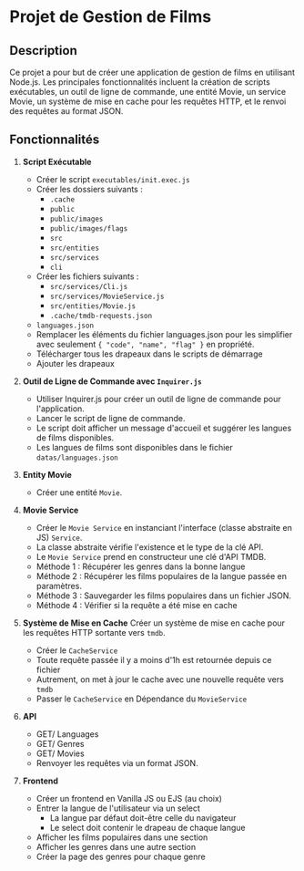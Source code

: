 # Projet de Gestion de Films

## Description

Ce projet a pour but de créer une application de gestion de films en utilisant Node.js. Les principales fonctionnalités incluent la création de scripts exécutables, un outil de ligne de commande, une entité Movie, un service Movie, un système de mise en cache pour les requêtes HTTP, et le renvoi des requêtes au format JSON.

## Fonctionnalités

1. **Script Exécutable**
   - Créer le script `executables/init.exec.js`
   - Créer les dossiers suivants :
     - `.cache`
     - `public`
     - `public/images`
     - `public/images/flags`
     - `src`
     - `src/entities`
     - `src/services`
     - `cli`
   - Créer les fichiers suivants :
     - `src/services/Cli.js`
     - `src/services/MovieService.js`
     - `src/entities/Movie.js`
     - `.cache/tmdb-requests.json`
   - `languages.json`
   - Remplacer les éléments du fichier languages.json pour les simplifier avec seulement `{ "code", "name", "flag" }` en propriété.
   - Télécharger tous les drapeaux dans le scripts de démarrage
   - Ajouter les drapeaux 

2. **Outil de Ligne de Commande avec `Inquirer.js`**
   - Utiliser Inquirer.js pour créer un outil de ligne de commande pour l'application.
   - Lancer le script de ligne de commande.
   - Le script doit afficher un message d'accueil et suggérer les langues de films disponibles.
   - Les langues de films sont disponibles dans le fichier `datas/languages.json`

3. **Entity Movie**
   - Créer une entité `Movie`.

4. **Movie Service**
   - Créer le `Movie Service` en instanciant l'interface (classe abstraite en JS) `Service`.
   - La classe abstraite vérifie l'existence et le type de la clé API.
   - Le `Movie Service` prend en constructeur une clé d'API TMDB.
   - Méthode 1 : Récupérer les genres dans la bonne langue
   - Méthode 2 : Récupérer les films populaires de la langue passée en paramètres.
   - Méthode 3 : Sauvegarder les films populaires dans un fichier JSON.
   - Méthode 4 : Vérifier si la requête a été mise en cache

5. **Système de Mise en Cache**
Créer un système de mise en cache pour les requêtes HTTP sortante vers `tmdb`.
   - Créer le `CacheService`
   - Toute requête passée il y a moins d'1h est retournée depuis ce fichier
   - Autrement, on met à jour le cache avec une nouvelle requête vers `tmdb`
   - Passer le `CacheService` en Dépendance du `MovieService`

6. **API**
   - GET/ Languages
   - GET/ Genres
   - GET/ Movies
   - Renvoyer les requêtes via un format JSON.

7. **Frontend**
   - Créer un frontend en Vanilla JS ou EJS (au choix)
   - Entrer la langue de l'utilisateur via un select
     - La langue par défaut doit-être celle du navigateur
     - Le select doit contenir le drapeau de chaque langue
   - Afficher les films populaires dans une section
   - Afficher les genres dans une autre section
   - Créer la page des genres pour chaque genre